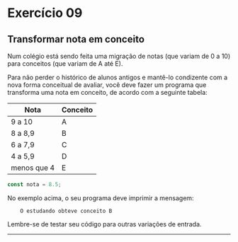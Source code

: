 # Exercício 09

## Transformar nota em conceito

Num colégio está sendo feita uma migração de notas (que variam de 0 a 10) para conceitos (que variam de A até E).

Para não perder o histórico de alunos antigos e mantê-lo condizente com a nova forma conceitual de avaliar, você deve fazer um programa que transforma uma nota em conceito, de acordo com a seguinte tabela:

| Nota        | Conceito |
| ----------- | -------- |
| 9 a 10      | A        |
| 8 a 8,9     | B        |
| 6 a 7,9     | C        |
| 4 a 5,9     | D        |
| menos que 4 | E        |

```javascript
const nota = 8.5;
```

No exemplo acima, o seu programa deve imprimir a mensagem:

```
    O estudando obteve conceito B
```

Lembre-se de testar seu código para outras variações de entrada.

---